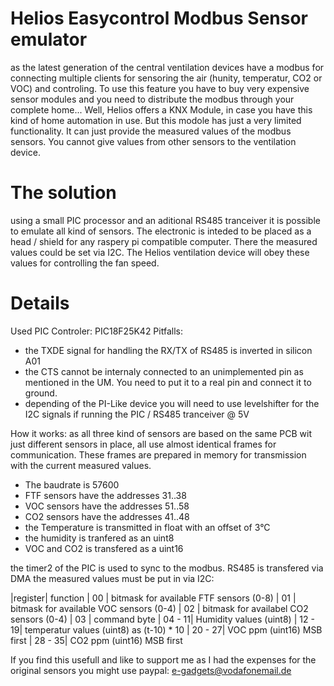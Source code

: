# Helios Easycontrol Modbus Sensor emulator

as the latest generation of the central ventilation devices have a modbus for connecting multiple clients for sensoring the air (hunity, temperatur, CO2 or VOC) and controling.
To use this feature you have to buy very expensive sensor modules and you need to distribute the modbus through your complete home...
Well, Helios offers a KNX Module, in case you have this kind of home automation in use. But this modole has just a very limited functionality. It can just provide the measured values of the modbus sensors. You cannot give values from other sensors to the ventilation device.

# The solution
using a small PIC processor and an aditional RS485 tranceiver it is possible to emulate all kind of sensors.
The electronic is inteded to be placed as a head / shield for any raspery pi compatible computer.
There the measured values could be set via I2C. The Helios ventilation device will obey these values for controlling the fan speed.

# Details

Used PIC Controler: PIC18F25K42
Pitfalls: 
 * the TXDE signal for handling the RX/TX of RS485 is inverted in silicon A01
 * the CTS cannot be internaly connected to an unimplemented pin as mentioned in the UM. You need to put it to a real pin and connect it to ground.
 * depending of the PI-Like device you will need to use levelshifter for the I2C signals if running the PIC / RS485 tranceiver @ 5V

How it works:
as all three kind of sensors are based on the same PCB wit just different sensors in place, all use almost identical frames for communication.
These frames are prepared in memory for transmission with the current measured values.

- The baudrate is 57600
- FTF sensors have the addresses 31..38
- VOC sensors have the addresses 51..58
- CO2 sensors have the addresses 41..48
- the Temperature is transmitted in float with an offset of 3°C
- the humidity is tranfered as an uint8
- VOC and CO2 is transfered as a uint16

the timer2 of the PIC is used to sync to the modbus. RS485 is transfered via DMA
the measured values must be put in via I2C:

|register| function
|  00    | bitmask for available FTF sensors (0-8)
|  01    | bitmask for available VOC sensors (0-4)
|  02    | bitmask for availabel CO2 sensors (0-4)
|  03    | command byte
| 04 - 11| Humidity values (uint8)
| 12 - 19| temperatur values (uint8) as (t-10) * 10
| 20 - 27| VOC ppm (uint16) MSB first
| 28 - 35| CO2 ppm (uint16) MSB first


If you find this usefull and like to support me as I had the expenses for
the original sensors you might use paypal: e-gadgets@vodafonemail.de


